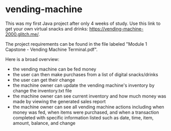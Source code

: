 # vending-machine
This was my first Java project after only 4 weeks of study. Use this link to get your own virtual snacks and drinks: 
https://vending-machine-2000.glitch.me/.

The project requirements can be found in the file labeled "Module 1 Capstone - Vending Machine Terminal.pdf".

Here is a broad overview:
- the vending machine can be fed money
- the user can then make purchases from a list of digital snacks/drinks
- the user can get their change
- the machine owner can update the vending machine's inventory by change the inventory.txt file
- the machine owner can see current inventory and how much money was made by viewing the generated sales report
- the machine owner can see all vending machine actions including when money was fed, when items were purchased, and when a transaction completed with specific information listed such as date, time, item, amount, balance, and change
